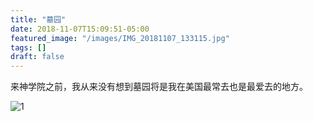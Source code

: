 ```yaml
---
title: "墓园"
date: 2018-11-07T15:09:51-05:00
featured_image: "/images/IMG_20181107_133115.jpg"
tags: []
draft: false
---
```

来神学院之前，我从来没有想到墓园将是我在美国最常去也是最爱去的地方。

![1]

[1]: 
/images/IMG_20181107_131139.jpg

[1]: 
/images/IMG_20181107_131231.jpg
[2]: 
/images/IMG_20181107_131314.jpg
[3]: 
/images/IMG_20181107_132019.jpg
[4]: 
/images/IMG_20181107_132249.jpg
[5]: 
/images/IMG_20181107_132322.jpg
[6]: 
/images/IMG_20181107_132856.jpg
[7]: 
/images/IMG_20181107_133115.jpg
[8]: 
/images/IMG_20181107_133807.jpg
[9]: 
/images/IMG_20181107_133953.jpg
[10]: 
/images/IMG_20181107_134244.jpg
[11]: 
/images/IMG_20181107_134312.jpg